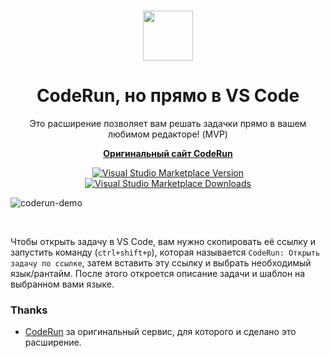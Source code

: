 <br>

<p align="center">
  <img src="https://github.com/user-attachments/assets/718861ff-1338-4ce7-b9c8-270a549de9bf" height="80">
</p>

<h1 align="center">
  CodeRun, но прямо в VS Code
</h1>

<p align="center">
  Это расширение позволяет вам решать задачки прямо в вашем любимом редакторе! (MVP)
</p>

<p align="center">
  <a href="https://coderun.yandex.ru/">
    <strong>Оригинальный сайт CodeRun</strong>
  </a>
</p>

<p align="center">
<a href="https://marketplace.visualstudio.com/items?itemName=kravets.vscode-coderun" target="__blank"><img src="https://img.shields.io/visual-studio-marketplace/v/kravets.vscode-coderun.svg?color=4EC5D4&amp;label=VS%20Code%20Marketplace&logo=visual-studio-code" alt="Visual Studio Marketplace Version" /></a>
<a href="https://marketplace.visualstudio.com/items?itemName=kravets.vscode-coderun" target="__blank"><img src="https://img.shields.io/visual-studio-marketplace/d/kravets.vscode-coderun.svg?color=2B90B6" alt="Visual Studio Marketplace Downloads" /></a>
</p>

![coderun-demo](https://github.com/user-attachments/assets/99198fe9-0902-43cc-8e12-76c3fd3037e3)

<br>

<!-- ### Configuration (all with `vscode-coderun.` prefix)

| Key                      | Type     | Default | Description                                             |
| ------------------------ | -------- | ------- | ------------------------------------------------------- |
| ignore-private-packages? | boolean  | true    | Ignore packages with `\"private\": true`?               |
| ignored-rules?           | string[] | []      | List of ignored [rule](https://publint.dev/rules) codes | -->

Чтобы открыть задачу в VS Code, вам нужно скопировать её ссылку и запустить команду (`ctrl+shift+p`), которая называется `CodeRun: Открыть задачу по ссылке`, затем вставить эту ссылку и выбрать необходимый язык/рантайм. После этого откроется описание задачи и шаблон на выбранном вами языке.

### Thanks

-   [CodeRun](https://coderun.yandex.ru/) за оригинальный сервис, для которого и сделано это расширение.
